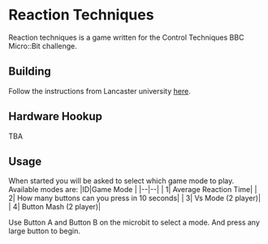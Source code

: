 # Reaction Techniques

Reaction techniques is a game written for the Control Techniques BBC Micro::Bit challenge.

## Building

Follow the instructions from Lancaster university [here](https://lancaster-university.github.io/microbit-docs/offline-toolchains/).
## Hardware Hookup
TBA
## Usage
When started you will be asked to select which game mode to play. Available modes are:
|ID|Game Mode  |
|--|--|
| 1| Average Reaction Time|
| 2| How many buttons can you press in 10 seconds|
| 3| Vs Mode (2 player)|
| 4| Button Mash (2 player)|

Use Button A and Button B on the microbit to select a mode. And press any large button to begin.
